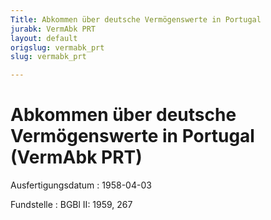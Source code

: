 ```yaml
---
Title: Abkommen über deutsche Vermögenswerte in Portugal
jurabk: VermAbk PRT
layout: default
origslug: vermabk_prt
slug: vermabk_prt

---
```


# Abkommen über deutsche Vermögenswerte in Portugal (VermAbk PRT)

Ausfertigungsdatum
:   1958-04-03

Fundstelle
:   BGBl II: 1959, 267

